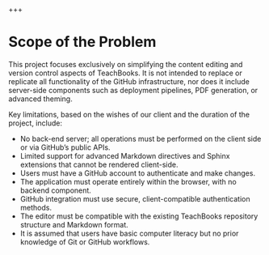 +++
# Scope of the Problem

This project focuses exclusively on simplifying the content editing and version control aspects of TeachBooks. It is not intended to replace or replicate all functionality of the GitHub infrastructure, nor does it include server-side components such as deployment pipelines, PDF generation, or advanced theming.

Key limitations, based on the wishes of our client and the duration of the project, include:

*   No back-end server; all operations must be performed on the client side or via GitHub’s public APIs.
*   Limited support for advanced Markdown directives and Sphinx extensions that cannot be rendered client-side.
*   Users must have a GitHub account to authenticate and make changes.
*   The application must operate entirely within the browser, with no backend component.
*   GitHub integration must use secure, client-compatible authentication methods.
*   The editor must be compatible with the existing TeachBooks repository structure and Markdown format.
*   It is assumed that users have basic computer literacy but no prior knowledge of Git or GitHub workflows.
